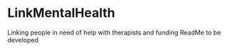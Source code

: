 # LinkMentalHealth
Linking people in need of help with therapists and funding
ReadMe to be developed
